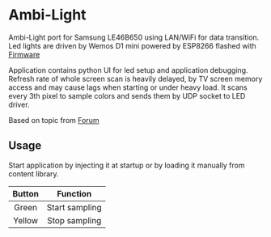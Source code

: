 # Ambi-Light

Ambi-Light port for Samsung LE46B650 using LAN/WiFi for data transition.
Led lights are driven by Wemos D1 mini powered by ESP8266 flashed with [Firmware](https://github.com/aenniw/wemos_d1/tree/master/Ambi-Light-LE46B650)

Application contains python UI for led setup and application debugging. Refresh rate of whole screen scan is heavily delayed,
by TV screen memory access and may cause lags when starting or under heavy load. It scans every 3th pixel to sample colors
and sends them by UDP socket to LED driver.

Based on topic from [Forum](http://forum.samygo.tv/viewtopic.php?f=5&t=963&sid=c4e216e79b0a9286ec017d83d837c794)

## Usage

Start application by injecting it at startup or by loading it manually from content library.
 
| Button | Function         |
|:------:|:----------------:|
| Green  | Start sampling   |
| Yellow | Stop sampling    |